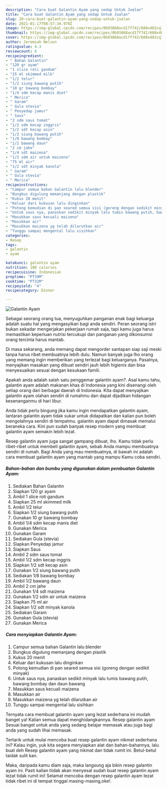```yaml
---
description: "Cara buat Galantin Ayam yang sedap Untuk Jualan"
title: "Cara buat Galantin Ayam yang sedap Untuk Jualan"
slug: 20-cara-buat-galantin-ayam-yang-sedap-untuk-jualan
date: 2021-01-17T08:57:34.978Z
image: https://img-global.cpcdn.com/recipes/0b93868acd17f742/680x482cq70/galantin-ayam-foto-resep-utama.jpg
thumbnail: https://img-global.cpcdn.com/recipes/0b93868acd17f742/680x482cq70/galantin-ayam-foto-resep-utama.jpg
cover: https://img-global.cpcdn.com/recipes/0b93868acd17f742/680x482cq70/galantin-ayam-foto-resep-utama.jpg
author: Jeremiah Nelson
ratingvalue: 4.3
reviewcount: 6
recipeingredient:
- " Bahan Galantin"
- "120 gr ayam"
- "1 slice roti gandum"
- "25 ml skimmed milk"
- "1/2 telur"
- "1/2 siung bawang putih"
- "10 gr bawang bombay"
- "1/4 sdm kecap manis diet"
- " Merica"
- " Garam"
- " Gula stevia"
- " Penyedap jamur"
- " Saus"
- "2 sdm saus tomat"
- "1/2 sdm kecap inggris"
- "1/2 sdt kecap asin"
- "1/2 siung bawang putih"
- "1/8 bawang bombay"
- "1/2 bawang daun"
- "2 cm jahe"
- "1/4 sdt maizena"
- "1/2 sdm air untuk maizena"
- "75 ml air"
- "1/2 sdt minyak kanola"
- " Garam"
- " Gula stevia"
- " Merica"
recipeinstructions:
- "Campur semua bahan Galantin lalu blender"
- "Bungkus digulung memanjang dengan plastik"
- "Kukus 20 menit"
- "Keluar dari kukusan lalu dinginkan"
- "Potong kemudian di pan seared semua sisi (goreng dengan sedikit minyak)"
- "Untuk saus nya, panaskan sedikit minyak lalu tumis bawang putih, bawang bombay dan daun bawang"
- "Masukkan saus kecuali maizena"
- "Masukkan air"
- "Masukkan maizena yg telah dilarutkan air"
- "Tunggu sampai mengental lalu sisihkan"
categories:
- Resep
tags:
- galantin
- ayam

katakunci: galantin ayam 
nutrition: 180 calories
recipecuisine: Indonesian
preptime: "PT39M"
cooktime: "PT32M"
recipeyield: "4"
recipecategory: Dinner

---
```



![Galantin Ayam](https://img-global.cpcdn.com/recipes/0b93868acd17f742/680x482cq70/galantin-ayam-foto-resep-utama.jpg)

Sebagai seorang orang tua, menyuguhkan panganan enak bagi keluarga adalah suatu hal yang mengasyikan bagi anda sendiri. Peran seorang istri bukan sekadar mengerjakan pekerjaan rumah saja, tapi kamu juga harus memastikan keperluan nutrisi tercukupi dan panganan yang dikonsumsi orang tercinta harus mantab.

Di masa  sekarang, anda memang dapat mengorder santapan siap saji meski tanpa harus ribet membuatnya lebih dulu. Namun banyak juga lho orang yang memang ingin memberikan yang terlezat bagi keluarganya. Pasalnya, menyajikan masakan yang dibuat sendiri jauh lebih higienis dan bisa menyesuaikan sesuai dengan kesukaan famili. 



Apakah anda adalah salah satu penggemar galantin ayam?. Asal kamu tahu, galantin ayam adalah makanan khas di Indonesia yang kini disenangi oleh setiap orang dari berbagai daerah di Indonesia. Kita dapat menyajikan galantin ayam olahan sendiri di rumahmu dan dapat dijadikan hidangan kesenanganmu di hari libur.

Anda tidak perlu bingung jika kamu ingin mendapatkan galantin ayam, lantaran galantin ayam tidak sukar untuk didapatkan dan kalian pun boleh mengolahnya sendiri di tempatmu. galantin ayam dapat dimasak memalui beraneka cara. Kini pun sudah banyak resep modern yang membuat galantin ayam semakin lebih lezat.

Resep galantin ayam juga sangat gampang dibuat, lho. Kamu tidak perlu ribet-ribet untuk membeli galantin ayam, sebab Anda mampu membuatnya sendiri di rumah. Bagi Anda yang mau membuatnya, di bawah ini adalah cara membuat galantin ayam yang mantab yang mampu Kamu coba sendiri.

<!--inarticleads1-->

##### Bahan-bahan dan bumbu yang digunakan dalam pembuatan Galantin Ayam:

1. Sediakan  Bahan Galantin
1. Siapkan 120 gr ayam
1. Ambil 1 slice roti gandum
1. Siapkan 25 ml skimmed milk
1. Ambil 1/2 telur
1. Siapkan 1/2 siung bawang putih
1. Gunakan 10 gr bawang bombay
1. Ambil 1/4 sdm kecap manis diet
1. Gunakan  Merica
1. Gunakan  Garam
1. Sediakan  Gula (stevia)
1. Siapkan  Penyedap jamur
1. Siapkan  Saus
1. Ambil 2 sdm saus tomat
1. Ambil 1/2 sdm kecap inggris
1. Siapkan 1/2 sdt kecap asin
1. Gunakan 1/2 siung bawang putih
1. Sediakan 1/8 bawang bombay
1. Ambil 1/2 bawang daun
1. Ambil 2 cm jahe
1. Gunakan 1/4 sdt maizena
1. Gunakan 1/2 sdm air untuk maizena
1. Siapkan 75 ml air
1. Siapkan 1/2 sdt minyak kanola
1. Sediakan  Garam
1. Gunakan  Gula (stevia)
1. Gunakan  Merica




<!--inarticleads2-->

##### Cara menyiapkan Galantin Ayam:

1. Campur semua bahan Galantin lalu blender
1. Bungkus digulung memanjang dengan plastik
1. Kukus 20 menit
1. Keluar dari kukusan lalu dinginkan
1. Potong kemudian di pan seared semua sisi (goreng dengan sedikit minyak)
1. Untuk saus nya, panaskan sedikit minyak lalu tumis bawang putih, bawang bombay dan daun bawang
1. Masukkan saus kecuali maizena
1. Masukkan air
1. Masukkan maizena yg telah dilarutkan air
1. Tunggu sampai mengental lalu sisihkan




Ternyata cara membuat galantin ayam yang lezat sederhana ini mudah banget ya! Kalian semua dapat menghidangkannya. Resep galantin ayam Sesuai banget untuk anda yang sedang belajar memasak atau juga bagi anda yang sudah lihai memasak.

Tertarik untuk mulai mencoba buat resep galantin ayam nikmat sederhana ini? Kalau ingin, yuk kita segera menyiapkan alat dan bahan-bahannya, lalu buat deh Resep galantin ayam yang nikmat dan tidak rumit ini. Betul-betul taidak sulit kan. 

Maka, daripada kamu diam saja, maka langsung aja bikin resep galantin ayam ini. Pasti kalian tiidak akan menyesal sudah buat resep galantin ayam lezat tidak rumit ini! Selamat mencoba dengan resep galantin ayam lezat tidak ribet ini di tempat tinggal masing-masing,oke!.

